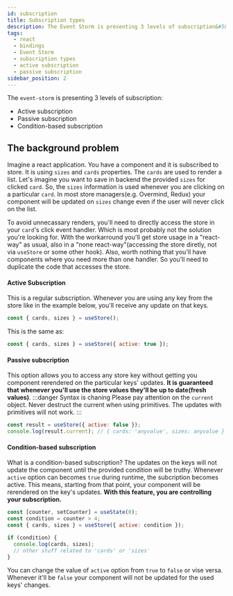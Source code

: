```yaml
---
id: subscription
title: Subscription types
description: The Event Storm is presenting 3 levels of subscription&#58; active subscription, passive subscription, condition-based subscription
tags:
  - react
  - bindings
  - Event Storm
  - subscription types
  - active subscription
  - passive subscription
sidebar_position: 2
---
```


The `event-storm` is presenting 3 levels of subscription:
- Active subscription
- Passive subscription
- Condition-based subscription

## The background problem

Imagine a react application. You have a component and it is subscribed to store. It is using `sizes` and `cards` properties.
The `cards` are used to render a list. Let's imagine you want to save in backend the provided `sizes` for clicked `card`. So, the `sizes` information is used whenever you are clicking on a particular `card`. In most store managers(e.g. Overmind, Redux) your component will be updated on `sizes` change even if the user will never click on the list.

To avoid unnecassary renders, you'll need to directly access the store in your `card`'s click event handler. Which is most probably not the solution you're looking for. With the workarround you'll get store usage in a "react-way" as usual, also in a "none react-way"(accessing the store diretly, not via `useStore` or some other hook). Also, worth nothing that you'll have components where you need more than one handler. So you'll need to duplicate the code that accesses the store.


#### Active Subscription
This is a regular subscription. Whenever you are using any key from the store like in the example below, you'll receive any update on that keys.
```js
const { cards, sizes } = useStore();
```

This is the same as:

```js
const { cards, sizes } = useStore({ active: true });
```
#### Passive subscription
This option allows you to access any store key without getting you component rerendered on the particular keys' updates. **It is guaranteed that whenever you'll use the store values they'll be up to date(fresh values)**.
:::danger Syntax is chaning
Please pay attention on the `current` object. Never destruct the current when using primitives. The updates with primitives will not work.
:::
```js
const result = useStore({ active: false });
console.log(result.current); // { cards: 'anyvalue', sizes: anyvalue }
```

#### Condition-based subscription
What is a condition-based subscription? The updates on the keys will not update the component until the provided condition will be truthy.
Whenever `active` option can becomes `true` during runtime, the subcription becomes active. This means, starting from that point, your component
will be rerendered on the key's updates. **With this feature, you are controlling your subscription.**

```js
const [counter, setCounter] = useState(0);
const condition = counter > 4;
const { cards, sizes } = useStore({ active: condition });

if (condition) {
  console.log(cards, sizes);
  // other stuff related to 'cards' or 'sizes'
}
```
You can change the value of `active` option from `true` to `false` or vise versa. Whenever it'll be `false` your component will not be updated for the used keys' changes.
